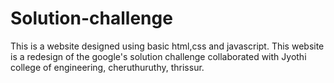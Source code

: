 # Solution-challenge
This is a website designed using basic html,css and javascript. This website is a redesign of the google's solution challenge collaborated with Jyothi college of engineering, cheruthuruthy, thrissur.
